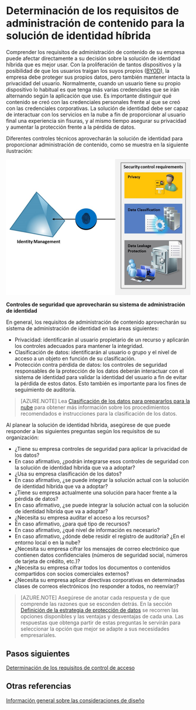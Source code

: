 <properties
	pageTitle="Consideraciones sobre el diseño de identidad híbrida de Azure Active Directory: determinación de los requisitos de administración de contenido| Microsoft Azure"
	description="Se proporciona información detallada sobre cómo determinar los requisitos de administración de contenido de su empresa. Normalmente, cuando un usuario tiene su propio dispositivo lo habitual es que tenga más varias credenciales que se irán alternando según la aplicación que use. Es importante distinguir qué contenido se creó con las credenciales personales frente al que se creó con las credenciales corporativas. La solución de identidad debe ser capaz de interactuar con los servicios en la nube a fin de proporcionar al usuario final una experiencia sin fisuras, y al mismo tiempo asegurar su privacidad y aumentar la protección frente a la pérdida de datos."
	documentationCenter=""
	services="active-directory"
	authors="yuridio"
	manager="stevenpo"
	editor=""/>

<tags
	ms.service="active-directory"
	ms.devlang="na"
	ms.topic="article"
    ms.tgt_pltfrm="na"
    ms.workload="identity" 
	ms.date="02/12/2016"
	ms.author="yuridio"/>

# Determinación de los requisitos de administración de contenido para la solución de identidad híbrida

Comprender los requisitos de administración de contenido de su empresa puede afectar directamente a su decisión sobre la solución de identidad híbrida que es mejor usar. Con la proliferación de tantos dispositivos y la posibilidad de que los usuarios traigan los suyos propios ([BYOD](http://aka.ms/byodcg)), la empresa debe proteger sus propios datos, pero también mantener intacta la privacidad del usuario. Normalmente, cuando un usuario tiene su propio dispositivo lo habitual es que tenga más varias credenciales que se irán alternando según la aplicación que use. Es importante distinguir qué contenido se creó con las credenciales personales frente al que se creó con las credenciales corporativas. La solución de identidad debe ser capaz de interactuar con los servicios en la nube a fin de proporcionar al usuario final una experiencia sin fisuras, y al mismo tiempo asegurar su privacidad y aumentar la protección frente a la pérdida de datos.

Diferentes controles técnicos aprovecharán la solución de identidad para proporcionar administración de contenido, como se muestra en la siguiente ilustración:
 
![](./media/hybrid-id-design-considerations/securitycontrols.png)

**Controles de seguridad que aprovecharán su sistema de administración de identidad**

En general, los requisitos de administración de contenido aprovecharán su sistema de administración de identidad en las áreas siguientes:

- Privacidad: identificarán al usuario propietario de un recurso y aplicarán los controles adecuados para mantener la integridad.
- Clasificación de datos: identificarán al usuario o grupo y el nivel de acceso a un objeto en función de su clasificación. 
- Protección contra pérdida de datos: los controles de seguridad responsables de la protección de los datos deberán interactuar con el sistema de identidad para validar la identidad del usuario a fin de evitar la pérdida de estos datos. Esto también es importante para los fines de seguimiento de auditoría.

>[AZURE.NOTE]
Lea [Clasificación de los datos para prepararlos para la nube](http://download.microsoft.com/download/0/A/3/0A3BE969-85C5-4DD2-83B6-366AA71D1FE3/Data-Classification-for-Cloud-Readiness.pdf) para obtener más información sobre los procedimientos recomendados e instrucciones para la clasificación de los datos.

Al planear la solución de identidad híbrida, asegúrese de que puede responder a las siguientes preguntas según los requisitos de su organización:

- ¿Tiene su empresa controles de seguridad para aplicar la privacidad de los datos?
 - En caso afirmativo, ¿podrán integrarse esos controles de seguridad con la solución de identidad híbrida que va a adoptar?
- ¿Usa su empresa clasificación de los datos?
 - En caso afirmativo, ¿se puede integrar la solución actual con la solución de identidad híbrida que va a adoptar?
- ¿Tiene su empresa actualmente una solución para hacer frente a la pérdida de datos? 
 - En caso afirmativo, ¿se puede integrar la solución actual con la solución de identidad híbrida que va a adoptar?
- ¿Necesita su empresa auditar el acceso a los recursos?
 - En caso afirmativo, ¿para qué tipo de recursos?
 - En caso afirmativo, ¿qué nivel de información es necesario?
 - En caso afirmativo, ¿dónde debe residir el registro de auditoría? ¿En el entorno local o en la nube?
- ¿Necesita su empresa cifrar los mensajes de correo electrónico que contienen datos confidenciales (números de seguridad social, números de tarjeta de crédito, etc.)?
- ¿Necesita su empresa cifrar todos los documentos o contenidos compartidos con socios comerciales externos?
- ¿Necesita su empresa aplicar directivas corporativas en determinadas clases de correos electrónicos (no responder a todos, no reenvíar)?
 
>[AZURE.NOTE]
Asegúrese de anotar cada respuesta y de que comprende las razones que se esconden detrás. En la sección [Definición de la estrategia de protección de datos](active-directory-hybrid-identity-design-considerations-data-protection-strategy.md) se recorren las opciones disponibles y las ventajas y desventajas de cada una. Las respuestas que obtenga partir de estas preguntas le servirán para seleccionar la opción que mejor se adapte a sus necesidades empresariales.


## Pasos siguientes
[Determinación de los requisitos de control de acceso](active-directory-hybrid-identity-design-considerations-accesscontrol-requirements.md)

## Otras referencias
[Información general sobre las consideraciones de diseño](active-directory-hybrid-identity-design-considerations-overview.md)

<!---HONumber=AcomDC_0218_2016-->